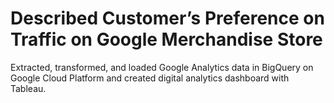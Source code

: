 # Described Customer’s Preference on Traffic on Google Merchandise Store
Extracted, transformed, and loaded Google Analytics data in BigQuery on Google Cloud Platform and created digital analytics dashboard with Tableau.
